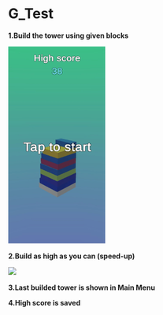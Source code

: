 # G_Test
**1.Build the tower using given blocks**

<img src="Gameplay1.gif" height="400" />

**2.Build as high as you can (speed-up)**

<img src="Gameplay2.gif" height="400" />

**3.Last builded tower is shown in Main Menu**
**</p>4.High score is saved**
